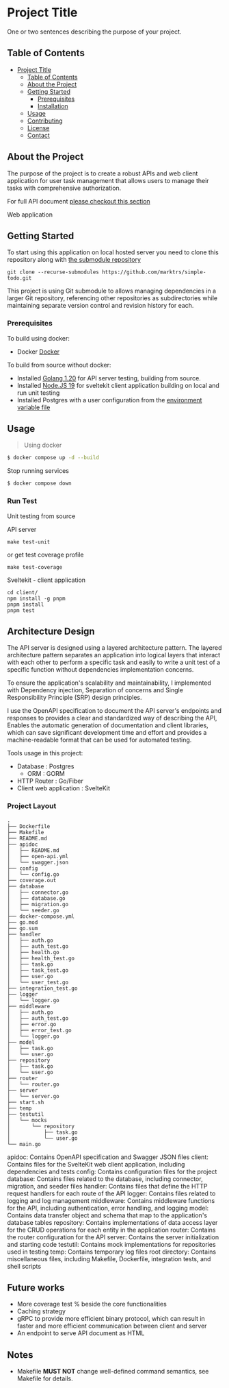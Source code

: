 # Project Title

One or two sentences describing the purpose of your project.

## Table of Contents

- [Project Title](#project-title)
  - [Table of Contents](#table-of-contents)
  - [About the Project](#about-the-project)
  - [Getting Started](#getting-started)
    - [Prerequisites](#prerequisites)
    - [Installation](#installation)
  - [Usage](#usage)
  - [Contributing](#contributing)
  - [License](#license)
  - [Contact](#contact)

## About the Project

The purpose of the project is to create a robust APIs and web client application for user task management that allows users to manage their tasks with comprehensive authorization.

For full API document [please checkout this section](https://github.com/marktrs/simple-todo/tree/main/apidoc)

Web application

## Getting Started

To start using this application on local hosted server you need to clone this repository along with [the submodule repository](https://github.com/marktrs/simple-todo-client)

```
git clone --recurse-submodules https://github.com/marktrs/simple-todo.git
```

This project is using Git submodule to allows managing dependencies in a larger Git repository, referencing other repositories as subdirectories while maintaining separate version control and revision history for each.

### Prerequisites

To build using docker:

- Docker [Docker](https://www.docker.com/)

To build from source without docker:

- Installed [Golang 1.20](https://go.dev/dl/) for API server testing, building from source.
- Installed [Node.JS 19](https://nodejs.org/dist/v19.8.0/) for sveltekit client application building on local and run unit testing
- Installed Postgres with a user configuration from the [environment variable file](https://github.com/marktrs/simple-todo/blob/main/.env.example)

## Usage

> Using docker

```sh
$ docker compose up -d --build
```

Stop running services

```sh
$ docker compose down
```

### Run Test

Unit testing from source

API server

```
make test-unit
```

or get test coverage profile

```
make test-coverage
```

Sveltekit - client application

```
cd client/
npm install -g pnpm
pnpm install
pnpm test
```

## Architecture Design

The API server is designed using a layered architecture pattern. The layered architecture pattern separates an application into logical layers that interact with each other to perform a specific task and easily to write a unit test of a specific function without dependencies implementation concerns.

To ensure the application's scalability and maintainability, I implemented with Dependency injection, Separation of concerns and Single Responsibility Principle (SRP) design principles.

I use the OpenAPI specification to document the API server's endpoints and responses to provides a clear and standardized way of describing the API, Enables the automatic generation of documentation and client libraries, which can save significant development time and effort and provides a machine-readable format that can be used for automated testing.

Tools usage in this project:

- Database : Postgres
  - ORM : GORM
- HTTP Router : Go/Fiber
- Client web application : SvelteKit

### Project Layout

```
.
├── Dockerfile
├── Makefile
├── README.md
├── apidoc
│   ├── README.md
│   ├── open-api.yml
│   └── swagger.json
├── config
│   └── config.go
├── coverage.out
├── database
│   ├── connector.go
│   ├── database.go
│   ├── migration.go
│   └── seeder.go
├── docker-compose.yml
├── go.mod
├── go.sum
├── handler
│   ├── auth.go
│   ├── auth_test.go
│   ├── health.go
│   ├── health_test.go
│   ├── task.go
│   ├── task_test.go
│   ├── user.go
│   └── user_test.go
├── integration_test.go
├── logger
│   └── logger.go
├── middleware
│   ├── auth.go
│   ├── auth_test.go
│   ├── error.go
│   ├── error_test.go
│   └── logger.go
├── model
│   ├── task.go
│   └── user.go
├── repository
│   ├── task.go
│   └── user.go
├── router
│   └── router.go
├── server
│   └── server.go
├── start.sh
├── temp
├── testutil
│   └── mocks
│       └── repository
│           ├── task.go
│           └── user.go
└── main.go
```

apidoc: Contains OpenAPI specification and Swagger JSON files
client: Contains files for the SvelteKit web client application, including dependencies and tests
config: Contains configuration files for the project
database: Contains files related to the database, including connector, migration, and seeder files
handler: Contains files that define the HTTP request handlers for each route of the API
logger: Contains files related to logging and log management
middleware: Contains middleware functions for the API, including authentication, error handling, and logging
model: Contains data transfer object and schema that map to the application's database tables
repository: Contains implementations of data access layer for the CRUD operations for each entity in the application
router: Contains the router configuration for the API
server: Contains the server initialization and starting code
testutil: Contains mock implementations for repositories used in testing
temp: Contains temporary log files
root directory: Contains miscellaneous files, including Makefile, Dockerfile, integration tests, and shell scripts

## Future works

- More coverage test % beside the core functionalities
- Caching strategy
- gRPC to provide more efficient binary protocol, which can result in faster and more efficient communication between client and server
- An endpoint to serve API document as HTML

## Notes

- Makefile **MUST NOT** change well-defined command semantics, see Makefile for details.
